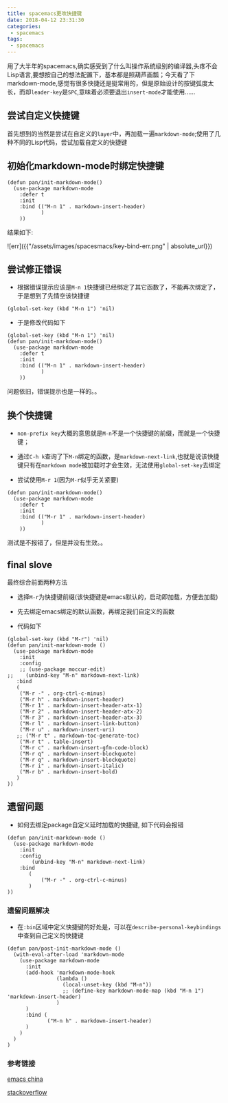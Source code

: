 ```yaml
---
title: spacemacs更改快捷键
date: 2018-04-12 23:31:30
categories:
 - spacemacs
tags:
 - spacemacs
---
```



用了大半年的spacemacs,确实感受到了什么叫操作系统级别的编译器,头疼不会Lisp语言,要想按自己的想法配置下，基本都是照葫芦画瓢；今天看了下markdown-mode,感觉有很多快捷还是挺常用的，但是原始设计的按键弧度太长，而却`leader-key`是`SPC`,意味着必须要退出`insert-mode`才能使用......

## 尝试自定义快捷键

首先想到的当然是尝试在自定义的`layer`中，再加载一遍`markdown-mode`;使用了几种不同的Lisp代码，尝试加载自定义的快捷键

## 初始化markdown-mode时绑定快捷键

``` emacs-lisp
(defun pan/init-markdown-mode()
  (use-package markdown-mode
    :defer t
    :init
    :bind (("M-n 1" . markdown-insert-header)
           )
    ))
```

结果如下:

![err]({{"/assets/images/spacesmacs/key-bind-err.png" | absolute_url}})
                                             

## 尝试修正错误

* 根据错误提示应该是`M-n 1`快捷键已经绑定了其它函数了，不能再次绑定了，于是想到了先情空该快捷键

``` emacs-lisp
(global-set-key (kbd "M-n 1") 'nil)
```

* 于是修改代码如下

``` emacs-lisp
(global-set-key (kbd "M-n 1") 'nil)
(defun pan/init-markdown-mode()
  (use-package markdown-mode
    :defer t
    :init
    :bind (("M-n 1" . markdown-insert-header)
           )
    ))
```

问题依旧，错误提示也是一样的。。

## 换个快捷键

* `non-prefix key`大概的意思就是`M-n`不是一个快捷键的前缀，而就是一个快捷键；

* 通过`C-h k`查询了下`M-n`绑定的函数，是`markdown-next-link`,也就是说该快捷键只有在`markdown mode`被加载时才会生效，无法使用`global-set-key`去绑定

* 尝试使用`M-r 1`(因为`M-r`似乎无关紧要)

``` emacs-lisp
(defun pan/init-markdown-mode()
  (use-package markdown-mode
    :defer t
    :init
    :bind (("M-r 1" . markdown-insert-header)
           )
    ))
```

测试是不报错了，但是并没有生效。。

## final slove ###

最终综合前面两种方法

* 选择`M-r`为快捷键前缀(该快捷键是emacs默认的，启动即加载，方便去加载)

* 先去绑定emacs绑定的默认函数，再绑定我们自定义的函数

* 代码如下

``` emacs-lisp
(global-set-key (kbd "M-r") 'nil)
(defun pan/init-markdown-mode ()
  (use-package markdown-mode
    :init
    :config
    ;; (use-package moccur-edit)
;;    (unbind-key "M-n" markdown-next-link)
   :bind
   (
    ("M-r -" . org-ctrl-c-minus)
    ("M-r h" . markdown-insert-header)
    ("M-r 1" . markdown-insert-header-atx-1)
    ("M-r 2" . markdown-insert-header-atx-2)
    ("M-r 3" . markdown-insert-header-atx-3)
    ("M-r l" . markdown-insert-link-button)
    ("M-r u" . markdown-insert-uri)
   ;; ("M-r t" . markdown-toc-generate-toc)
    ("M-r t" . table-insert)
    ("M-r c" . markdown-insert-gfm-code-block)
    ("M-r q" . markdown-insert-blockquote)
    ("M-r q" . markdown-insert-blockquote)
    ("M-r i" . markdown-insert-italic)
    ("M-r b" . markdown-insert-bold)
   )
))
```

## 遗留问题 ###

* 如何去绑定package自定义延时加载的快捷键, 如下代码会报错

``` emacs-lisp
(defun pan/init-markdown-mode ()
  (use-package markdown-mode
    :init
    :config
        (unbind-key "M-n" markdown-next-link)
    :bind
       (
           ("M-r -" . org-ctrl-c-minus)
       ) 
))
```

### 遗留问题解决 ###

* 在`:bin`区域中定义快捷键的好处是，可以在`describe-personal-keybindings`中查到自己定义的快捷键

```emacs-lisp
(defun pan/post-init-markdown-mode ()
  (with-eval-after-load 'markdown-mode
    (use-package markdown-mode
      :init
      (add-hook 'markdown-mode-hook
                (lambda ()
                  (local-unset-key (kbd "M-n"))
                  ;; (define-key markdown-mode-map (kbd "M-n 1") 'markdown-insert-header)
                )
      )
      :bind (
             ("M-n h" . markdown-insert-header)
      )
    )
  )
)
```

### 参考链接 ###

[emacs china](https://emacs-china.org/t/topic/5563/5)

[stackoverflow](https://stackoverflow.com/questions/19324644/emacs-unbind-a-modes-keybinding)


